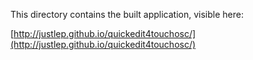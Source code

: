 This directory contains the built application, visible here:

[http://justlep.github.io/quickedit4touchosc/](http://justlep.github.io/quickedit4touchosc/)

